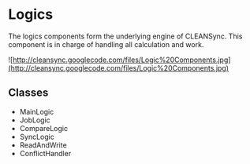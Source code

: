 # Logics #
The logics components form the underlying engine of CLEANSync. This component is in charge of handling all calculation and work.

![http://cleansync.googlecode.com/files/Logic%20Components.jpg](http://cleansync.googlecode.com/files/Logic%20Components.jpg)

## Classes ##
  * MainLogic
  * JobLogic
  * CompareLogic
  * SyncLogic
  * ReadAndWrite
  * ConflictHandler